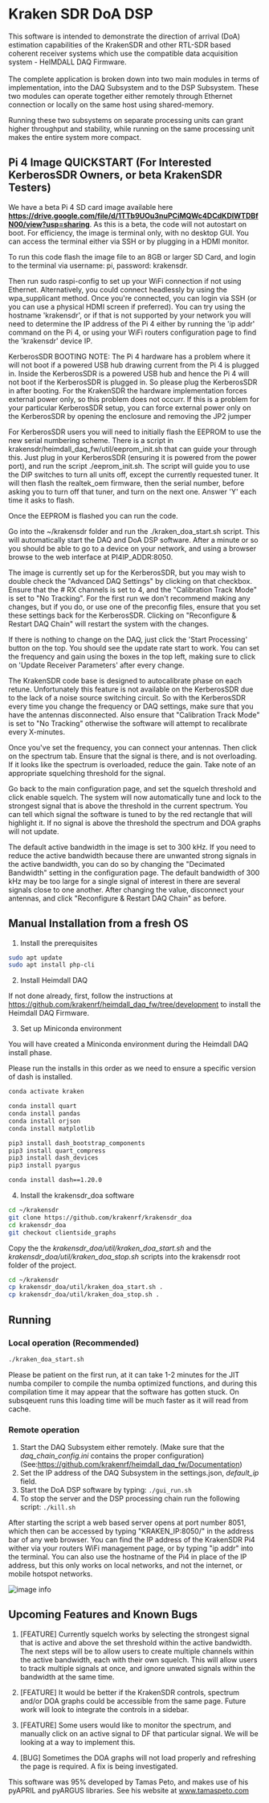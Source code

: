 # Kraken SDR DoA DSP
This software is intended to demonstrate the direction of arrival (DoA) estimation capabilities of the KrakenSDR and other RTL-SDR based coherent receiver systems which use the compatible data acquisition system - HeIMDALL DAQ Firmware.
<br>
<br>
The complete application is broken down into two main modules in terms of implementation, into the DAQ Subsystem and to the DSP Subsystem. These two modules can operate together either remotely through Ethernet connection or locally on the same host using shared-memory.

Running these two subsystems on separate processing units can grant higher throughput and stability, while running on the same processing unit makes the entire system more compact.

## Pi 4 Image QUICKSTART (For Interested KerberosSDR Owners, or beta KrakenSDR Testers)

We have a beta Pi 4 SD card image available here **https://drive.google.com/file/d/1TTb9UOu3nuPCiMQWc4DCdKDlWTDBfN00/view?usp=sharing**. As this is a beta, the code will not autostart on boot. For efficiency, the image is terminal only, with no desktop GUI. You can access the terminal either via SSH or by plugging in a HDMI monitor.

To run this code flash the image file to an 8GB or larger SD Card, and login to the terminal via username: pi, password: krakensdr.

Then run sudo raspi-config to set up your WiFi connection if not using Ethernet. Alternatively, you could connect headlessly by using the wpa_supplicant method. Once you're connected, you can login via SSH (or you can use a physical HDMI screen if preferred). You can try using the hostname 'krakensdr', or if that is not supported by your network you will need to determine the IP address of the Pi 4 either by running the 'ip addr' command on the Pi 4, or using your WiFi routers configuration page to find the 'krakensdr' device IP.

KerberosSDR BOOTING NOTE: The Pi 4 hardware has a problem where it will not boot if a powered USB hub drawing current from the Pi 4 is plugged in. Inside the KerberosSDR is a powered USB hub and hence the Pi 4 will not boot if the KerberosSDR is plugged in. So please plug the KerberosSDR in after booting. For the KrakenSDR the hardware implementation forces external power only, so this problem does not occurr. If this is a problem for your particular KerberosSDR setup, you can force external power only on the KerberosSDR by opening the enclosure and removing the JP2 jumper

For KerberosSDR users you will need to initially flash the EEPROM to use the new serial numbering scheme. There is a script in krakensdr/heimdall_daq_fw/util/eeprom_init.sh that can guide your through this. Just plug in your KerberosSDR (ensuring it is powered from the power port), and run the script ./eeprom_init.sh. The script will guide you to use the DIP switches to turn all units off, except the currently requested tuner. It will then flash the realtek_oem firmware, then the serial number, before asking you to turn off that tuner, and turn on the next one. Answer 'Y' each time it asks to flash.

Once the EEPROM is flashed you can run the code.

Go into the ~/krakensdr folder and run the ./kraken_doa_start.sh script. This will automatically start the DAQ and DoA DSP software. After a minute or so you should be able to go to a device on your network, and using a browser browse to the web interface at PI4IP_ADDR:8050.

The image is currently set up for the KerberosSDR, but you may wish to double check the "Advanced DAQ Settings" by clicking on that checkbox. Ensure that the # RX channels is set to 4, and the "Calibration Track Mode" is set to "No Tracking". For the first run we don't recommend making any changes, but if you do, or use one of the preconfig files, ensure that you set these settings back for the KerberosSDR. Clicking on "Reconfigure & Restart DAQ Chain" will restart the system with the changes.

If there is nothing to change on the DAQ, just click the 'Start Processing' button on the top. You should see the update rate start to work. You can set the frequency and gain using the boxes in the top left, making sure to click on 'Update Receiver Parameters' after every change.

The KrakenSDR code base is designed to autocalibrate phase on each retune. Unfortunately this feature is not available on the KerberosSDR due to the lack of a noise source switching circuit. So with the KerberosSDR every time you change the frequency or DAQ settings, make sure that you have the antennas disconnected. Also ensure that "Calibration Track Mode" is set to "No Tracking" otherwise the software will attempt to recalibrate every X-minutes.

Once you've set the frequency, you can connect your antennas. Then click on the spectrum tab. Ensure that the signal is there, and is not overloading. If it looks like the spectrum is overloaded, reduce the gain. Take note of an appropriate squelching threshold for the signal.

Go back to the main configuration page, and set the squelch threshold and click enable squelch. The system will now automatically tune and lock to the strongest signal that is above the threshold in the current spectrum. You can tell which signal the software is tuned to by the red rectangle that will highlight it. If no signal is above the threshold the spectrum and DOA graphs will not update.

The default active bandwidth in the image is set to 300 kHz. If you need to reduce the active bandwidth because there are unwanted strong signals in the active bandwidth, you can do so by changing the "Decimated Bandwidth" setting in the configuration page. The default bandwidth of 300 kHz may be too large for a single signal of interest in there are several signals close to one another. After changing the value, disconnect your antennas, and click "Reconfigure & Restart DAQ Chain" as before.

## Manual Installation from a fresh OS

1. Install the prerequisites

``` bash
sudo apt update
sudo apt install php-cli
```

2. Install Heimdall DAQ

If not done already, first, follow the instructions at https://github.com/krakenrf/heimdall_daq_fw/tree/development to install the Heimdall DAQ Firmware.

3. Set up Miniconda environment

You will have created a Miniconda environment during the Heimdall DAQ install phase.

Please run the installs in this order as we need to ensure a specific version of dash is installed.

``` bash
conda activate kraken

conda install quart
conda install pandas
conda install orjson
conda install matplotlib

pip3 install dash_bootstrap_components
pip3 install quart_compress
pip3 install dash_devices
pip3 install pyargus

conda install dash==1.20.0
```

4. Install the krakensdr_doa software

```bash
cd ~/krakensdr
git clone https://github.com/krakenrf/krakensdr_doa
cd krakensdr_doa
git checkout clientside_graphs
```

Copy the the *krakensdr_doa/util/kraken_doa_start.sh* and the *krakensdr_doa/util/kraken_doa_stop.sh* scripts into the krakensdr root folder of the project.
```bash
cd ~/krakensdr
cp krakensdr_doa/util/kraken_doa_start.sh .
cp krakensdr_doa/util/kraken_doa_stop.sh .
```

## Running

### Local operation (Recommended)

```bash
./kraken_doa_start.sh
```

Please be patient on the first run, at it can take 1-2 minutes for the JIT numba compiler to compile the numba optimized functions, and during this compilation time it may appear that the software has gotten stuck. On subsqeuent runs this loading time will be much faster as it will read from cache.

### Remote operation

1. Start the DAQ Subsystem either remotely. (Make sure that the *daq_chain_config.ini* contains the proper configuration) 
    (See:https://github.com/krakenrf/heimdall_daq_fw/Documentation)
2. Set the IP address of the DAQ Subsystem in the settings.json, *default_ip* field.
3. Start the DoA DSP software by typing:
`./gui_run.sh`
4. To stop the server and the DSP processing chain run the following script:
`./kill.sh`

<p1> After starting the script a web based server opens at port number 8051, which then can be accessed by typing "KRAKEN_IP:8050/" in the address bar of any web browser. You can find the IP address of the KrakenSDR Pi4 wither via your routers WiFi management page, or by typing "ip addr" into the terminal. You can also use the hostname of the Pi4 in place of the IP address, but this only works on local networks, and not the internet, or mobile hotspot networks. </p1>

  ![image info](./doc/kraken_doadsp_main.png)

## Upcoming Features and Known Bugs

1. [FEATURE] Currently squelch works by selecting the strongest signal that is active and above the set threshold within the active bandwidth. The next steps will be to allow users to create multiple channels within the active bandwidth, each with their own squelch. This will allow users to track multiple signals at once, and ignore unwated signals within the bandwidth at the same time.

2. [FEATURE] It would be better if the KrakenSDR controls, spectrum and/or DOA graphs could be accessible from the same page. Future work will look to integrate the controls in a sidebar.

3. [FEATURE] Some users would like to monitor the spectrum, and manually click on an active signal to DF that particular signal. We will be looking at a way to implement this.  

4. [BUG] Sometimes the DOA graphs will not load properly and refreshing the page is required. A fix is being investigated.

This software was 95% developed by Tamas Peto, and makes use of his pyAPRIL and pyARGUS libraries. See his website at www.tamaspeto.com
